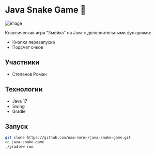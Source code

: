 # Java Snake Game 🐍

![image](https://github.com/user-attachments/assets/585211b2-2d3c-4b23-a922-5bfed890b450)


Классическая игра "Змейка" на Java с дополнительными функциями:
- Кнопка перезапуска
- Подсчет очков

## Участники
- Степанов Роман

## Технологии
- Java 17
- Swing
- Gradle

## Запуск
```bash
git clone https://github.com/ваш-логин/java-snake-game.git
cd java-snake-game
./gradlew run

